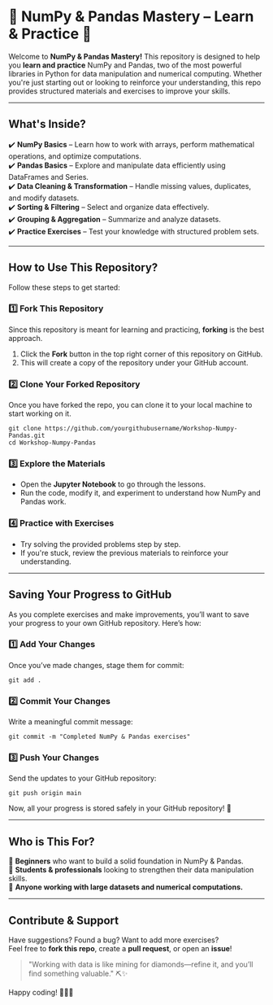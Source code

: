 # 🐍 NumPy & Pandas Mastery – Learn & Practice 🚀  

Welcome to **NumPy & Pandas Mastery!** This repository is designed to help you **learn and practice** NumPy and Pandas, two of the most powerful libraries in Python for data manipulation and numerical computing. Whether you're just starting out or looking to reinforce your understanding, this repo provides structured materials and exercises to improve your skills.  

---

## What's Inside?  

✔️ **NumPy Basics** – Learn how to work with arrays, perform mathematical operations, and optimize computations.  
✔️ **Pandas Basics** – Explore and manipulate data efficiently using DataFrames and Series.  
✔️ **Data Cleaning & Transformation** – Handle missing values, duplicates, and modify datasets.  
✔️ **Sorting & Filtering** – Select and organize data effectively.  
✔️ **Grouping & Aggregation** – Summarize and analyze datasets.  
✔️ **Practice Exercises** – Test your knowledge with structured problem sets.  

---

## How to Use This Repository?  

Follow these steps to get started:  

### 1️⃣ Fork This Repository  
Since this repository is meant for learning and practicing, **forking** is the best approach.  

1. Click the **Fork** button in the top right corner of this repository on GitHub.  
2. This will create a copy of the repository under your GitHub account.  

### 2️⃣ Clone Your Forked Repository  
Once you have forked the repo, you can clone it to your local machine to start working on it.  

```
git clone https://github.com/yourgithubusername/Workshop-Numpy-Pandas.git
cd Workshop-Numpy-Pandas
```

### 3️⃣ Explore the Materials  
- Open the **Jupyter Notebook** to go through the lessons.  
- Run the code, modify it, and experiment to understand how NumPy and Pandas work.  

### 4️⃣ Practice with Exercises  
- Try solving the provided problems step by step.  
- If you're stuck, review the previous materials to reinforce your understanding.  

---

## Saving Your Progress to GitHub  

As you complete exercises and make improvements, you’ll want to save your progress to your own GitHub repository. Here’s how:  

### 1️⃣ Add Your Changes  
Once you’ve made changes, stage them for commit:  

```
git add .
```

### 2️⃣ Commit Your Changes  
Write a meaningful commit message:  

```
git commit -m "Completed NumPy & Pandas exercises"
```

### 3️⃣ Push Your Changes  
Send the updates to your GitHub repository:  

```
git push origin main
```

Now, all your progress is stored safely in your GitHub repository! 🚀  

---

## Who is This For?  

🔹 **Beginners** who want to build a solid foundation in NumPy & Pandas.  
🔹 **Students & professionals** looking to strengthen their data manipulation skills.  
🔹 **Anyone working with large datasets and numerical computations.**  

---

## Contribute & Support  

Have suggestions? Found a bug? Want to add more exercises?  
Feel free to **fork this repo**, create a **pull request**, or open an **issue**!  

> "Working with data is like mining for diamonds—refine it, and you’ll find something valuable." ⛏️✨  

Happy coding! 🚀🐼🐍  
